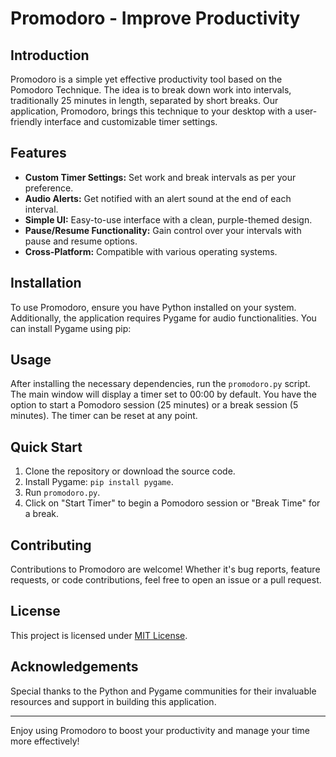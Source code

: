 # Promodoro - Improve Productivity

## Introduction
Promodoro is a simple yet effective productivity tool based on the Pomodoro Technique. The idea is to break down work into intervals, traditionally 25 minutes in length, separated by short breaks. Our application, Promodoro, brings this technique to your desktop with a user-friendly interface and customizable timer settings.

## Features
- **Custom Timer Settings:** Set work and break intervals as per your preference.
- **Audio Alerts:** Get notified with an alert sound at the end of each interval.
- **Simple UI:** Easy-to-use interface with a clean, purple-themed design.
- **Pause/Resume Functionality:** Gain control over your intervals with pause and resume options.
- **Cross-Platform:** Compatible with various operating systems.

## Installation
To use Promodoro, ensure you have Python installed on your system. Additionally, the application requires Pygame for audio functionalities. You can install Pygame using pip:


## Usage
After installing the necessary dependencies, run the `promodoro.py` script. The main window will display a timer set to 00:00 by default. You have the option to start a Pomodoro session (25 minutes) or a break session (5 minutes). The timer can be reset at any point.

## Quick Start
1. Clone the repository or download the source code.
2. Install Pygame: `pip install pygame`.
3. Run `promodoro.py`.
4. Click on "Start Timer" to begin a Pomodoro session or "Break Time" for a break.

## Contributing
Contributions to Promodoro are welcome! Whether it's bug reports, feature requests, or code contributions, feel free to open an issue or a pull request.

## License
This project is licensed under [MIT License](LICENSE).

## Acknowledgements
Special thanks to the Python and Pygame communities for their invaluable resources and support in building this application.

---

Enjoy using Promodoro to boost your productivity and manage your time more effectively!

